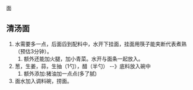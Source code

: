面
## 清汤面
1. 水需要多一点，后面舀到配料中，水开下挂面，挂面用筷子能夹断代表煮熟（预估3分钟）。
    1. 额外还能加火腿，加小青菜。水开与面条一起放入。
2. 葱，生姜，蒜，生抽（1勺），醋（半勺）  --》底料放入碗中
    1. 额外添加:猪油加一点点(多了腻)
3. 面水加入调料碗，捞面。
